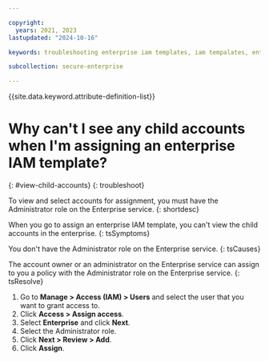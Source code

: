 ```yaml
---

copyright:
  years: 2021, 2023
lastupdated: "2024-10-16"

keywords: troubleshooting enterprise iam templates, iam tempalates, enterprise-managed IAM, access enteprise IAM, access templates

subcollection: secure-enterprise

---
```


{{site.data.keyword.attribute-definition-list}}


# Why can't I see any child accounts when I'm assigning an enterprise IAM template?
{: #view-child-accounts}
{: troubleshoot}

To view and select accounts for assignment, you must have the Administrator role on the Enterprise service.
{: shortdesc}

When you go to assign an enterprise IAM template, you can't view the child accounts in the enterprise.
{: tsSymptoms}

You don't have the Administrator role on the Enterprise service.
{: tsCauses}

The account owner or an administrator on the Enterprise service can assign to you a policy with the Administrator role on the Enterprise service.
{: tsResolve}

1. Go to **Manage > Access (IAM) > Users** and select the user that you want to grant access to.
1. Click **Access > Assign access**.
1. Select **Enterprise** and click **Next**.
1. Select the Administrator role.
1. Click **Next > Review > Add**.
1. Click **Assign**.
